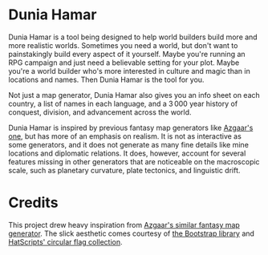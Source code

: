 # Dunia Hamar

Dunia Hamar is a tool being designed to help world builders build more and more realistic
worlds. Sometimes you need a world, but don't want to painstakingly build every
aspect of it yourself. Maybe you're running an RPG campaign and just need a
believable setting for your plot. Maybe you're a world builder who's more interested
in culture and magic than in locations and names. Then Dunia Hamar is the tool for
you.

Not just a map generator, Dunia Hamar also gives you an info sheet on each country,
a list of names in each language, and a 3&thinsp;000 year history of conquest,
division, and advancement across the world.

Dunia Hamar is inspired by previous fantasy map generators like
[Azgaar's one](azgaar.github.io/Fastasy-Map-Generator), but has more of an emphasis
on realism. It is not as interactive as some generators, and it does not generate as
many fine details like mine locations and diplomatic relations. It does, however,
account for several features missing in other generators that are noticeable on the
macroscopic scale, such as planetary curvature, plate tectonics, and linguistic
drift.

# Credits

This project drew heavy inspiration from
[Azgaar's similar fantasy map generator](azgaar.github.io/fantasy-map-generator/). The slick aesthetic comes courtesy of
[the Bootstrap library](https://getbootstrap.com/) and
[HatScripts' circular flag collection](https://github.com/HatScripts/circle-flags).
